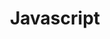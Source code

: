 ---
layout: category
title : Javascript
permalink: categories/javascript
description: Javascript (2 step for FE)
background: '/img/bg-js.jpg'
---